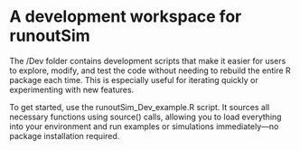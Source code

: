 # A development workspace for runoutSim
The /Dev folder contains development scripts that make it easier for users to explore, modify, and test the code without needing to rebuild the entire R package each time. This is especially useful for iterating quickly or experimenting with new features.

To get started, use the runoutSim_Dev_example.R script. It sources all necessary functions using source() calls, allowing you to load everything into your environment and run examples or simulations immediately—no package installation required.